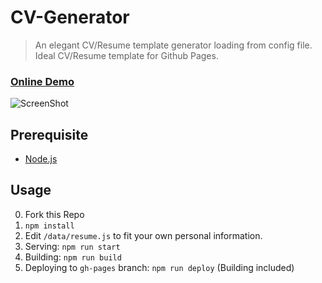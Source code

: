 # CV-Generator


> An elegant CV/Resume template generator loading from config file. Ideal CV/Resume template for Github Pages.

### [Online Demo](https://kaijun.github.io/cv-generator)

![ScreenShot](https://cloud.githubusercontent.com/assets/1693027/17946767/06a50ba2-6a4a-11e6-91c2-d6bbb0ad2bc8.png)

## Prerequisite
* [Node.js](https://nodejs.org)

## Usage
0. Fork this Repo
1. `npm install`
2. Edit `/data/resume.js` to fit your own personal information.
3. Serving:  `npm run start`
4. Building: `npm run build`
5. Deploying to `gh-pages` branch: `npm run deploy` (Building included)
